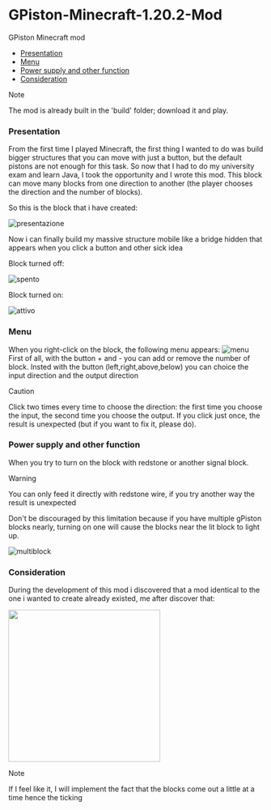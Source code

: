 # GPiston-Minecraft-1.20.2-Mod
GPiston Minecraft mod
- [Presentation](#presentation)
- [Menu](#menu)
- [Power supply and other function](#power_supply)
- [Consideration](#consideration)

>[!NOTE]
>The mod is already built in the 'build' folder; download it and play.

### <a name="presentation"> Presentation </a>
From the first time I played Minecraft, the first thing I wanted to do was build bigger structures that you can move with just a button, but the default pistons are not enough for this task. So now that I had to do my university exam and learn Java, I took the opportunity and I wrote this mod. This block can move many blocks from one direction to another (the player chooses the direction and the number of blocks).

So this is the block that i have created:

![presentazione](https://github.com/L-amichevoleprogrammatorediquartiere/GPiston-Minecraft-Mod/assets/64810680/81faf244-6de0-4eff-a113-676b249347a3)

Now i can finally build my massive structure mobile like a bridge hidden that appears when you click a button and other sick idea

Block turned off:

![spento](https://github.com/L-amichevoleprogrammatorediquartiere/GPiston-Minecraft-Mod/assets/64810680/889faade-4b5e-4dd3-aaa0-67ae3984b20a)

Block turned on:

![attivo](https://github.com/L-amichevoleprogrammatorediquartiere/GPiston-Minecraft-Mod/assets/64810680/c9b552de-918f-4ee0-a4e9-d2efb675679f)

### <a name="menu"> Menu </a>
When you right-click on the block, the following menu appears:
![menu](https://github.com/L-amichevoleprogrammatorediquartiere/GPiston-Minecraft-Mod/assets/64810680/336f5ab9-d877-4eb2-ab96-f5a5ff1bfad1)
First of all, with the button + and - you can add or remove the number of block.
Insted with the button (left,right,above,below) you can choice the input direction and the output direction
> [!CAUTION]
> Click two times every time to choose the direction: the first time you choose the input, the second time you choose the output. If you click just once, the result is unexpected (but if you want to fix it, please do).

### <a name="power_supply"> Power supply and other function</a>
When you try to turn on the block with redstone or another signal block.
> [!WARNING]
> You can only feed it directly with redstone wire, if you try another way the result is unexpected

Don't be discouraged by this limitation because if you have multiple gPiston blocks nearly, turning on one will cause the blocks near the lit block to light up.

![multiblock](https://github.com/L-amichevoleprogrammatorediquartiere/GPiston-Minecraft-Mod/assets/64810680/e88b2a41-1d47-4668-8302-1eba47c256f3)


### <a name="consideration"> Consideration </a>
During the development of this mod i discovered that a mod identical to the one i wanted to create already existed, me after discover that:

<img src="https://ih1.redbubble.net/image.5434279739.1638/raf,360x360,075,t,fafafa:ca443f4786.u2.jpg" width="300" height="300">

>[!NOTE]
> If I feel like it, I will implement the fact that the blocks come out a little at a time hence the ticking
